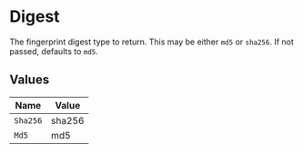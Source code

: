 # Digest

The fingerprint digest type to return. This may be either `md5` or `sha256`. If not passed, defaults to `md5`.


## Values

| Name     | Value    |
| -------- | -------- |
| `Sha256` | sha256   |
| `Md5`    | md5      |